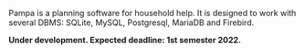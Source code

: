 <!DOCTYPE html>
<html lang="en">
  <head>    
    
  </head>
  <body>
    <p>Pampa is a planning software for household help. It is designed to work with several DBMS: SQLite, MySQL, Postgresql, MariaDB and Firebird.</p>
    <p><b>Under development. Expected deadline: 1st semester 2022.</b> </p>
  </body>
</html>
